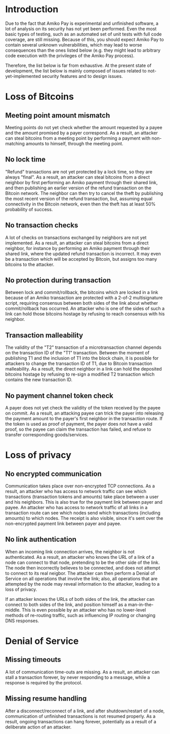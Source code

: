 Introduction
============
Due to the fact that Amiko Pay is experimental and unfinished software,
a lot of analysis on its security has not yet been performed. Even the most
basic types of testing, such as an automated set of unit tests with full code
coverage, are still missing. Because of this, you should expect Amiko Pay to
contain several unknown vulnerabilities, which may lead to worse consequences
than the ones listed below (e.g. they might lead to arbitrary code execution
with the privileges of the Amiko Pay process).

Therefore, the list below is far from exhaustive. At the present state of
development, the list below is mainly composed of issues related to
not-yet-implemented security features and to design issues.


Loss of Bitcoins
=================

Meeting point amount mismatch
-----------------------------
Meeting points do not yet check whether the amount requested by a payee and the
amount promised by a payer correspond. As a result, an attacker can steal
bitcoins from a meeting point by performing a payment with non-matching amounts
to himself, through the meeting point.


No lock time
------------
"Refund" transactions are not yet protected by a lock time, so they are always
"final". As a result, an attacker can steal bitcoins from a direct neighbor by
first performing an Amiko payment through their shared link, and then publishing
an earlier version of the refund transaction on the Bitcoin network. The
neighbor can then try to cancel the theft by publishing the most recent version
of the refund transaction, but, assuming equal connectivity in the Bitcoin
network, even then the theft has at least 50% probability of success.


No transaction checks
---------------------
A lot of checks on transactions exchanged by neighbors are not yet implemented.
As a result, an attacker can steal bitcoins from a direct neighbor, for instance
by performing an Amiko payment through their shared link, where the updated
refund transaction is incorrect. It may even be a transaction which will be
accepted by Bitcoin, but assigns too many bitcoins to the attacker.


No protection during transaction
--------------------------------
Between lock and commit/rollback, the bitcoins which are locked in a link
because of an Amiko transaction are protected with a 2-of-2 multisignature
script, requiring consensus between both sides of the link about whether
commit/rollback has occurred. An attacker who is one of the sides of such a link
can hold those bitcoins hostage by refusing to reach consensus with his
neighbor.


Transaction malleability
------------------------
The validity of the "T2" transaction of a microtransaction channel depends on
the transaction ID of the "T1" transaction. Between the moment of publishing T1
and the inclusion of T1 into the block chain, it is possible for attackers to
change the transaction ID of T1, due to Bitcoin transaction malleability. As a
result, the direct neighbor in a link can hold the deposited bitcoins hostage
by refusing to re-sign a modified T2 transaction which contains the new
transaction ID.


No payment channel token check
------------------------------
A payer does not yet check the validity of the token received by the payee on
commit. As a result, an attacking payee can trick the payer into releasing the
payment amount to the payer's first neighbor in the transaction route. If the
token is used as proof of payment, the payer does not have a valid proof, so the
payee can claim the transaction has failed, and refuse to transfer corresponding
goods/services.


Loss of privacy
===============

No encrypted communication
--------------------------
Communication takes place over non-encrypted TCP connections. As a result, an
attacker who has access to network traffic can see which transactions
(transaction tokens and amounts) take place between a user and his neighbors.
This is also true for the payment link between payer and payee. An attacker who
has access to network traffic of all links in a transaction route can see which
nodes send which transactions (including amounts) to which nodes. The receipt is
also visible, since it's sent over the non-encrypted payment link between payer
and payee.


No link authentication
----------------------
When an incoming link connection arrives, the neighbor is not authenticated.
As a result, an attacker who knows the URL of a link of a node can connect to
that node, pretending to be the other side of the link. The node then
incorrectly believes to be connected, and does not attempt to connect to its
real neigbor. The attacker can then perform a Denial of Service on all
operations that involve the link; also, all operations that are attempted by the
node may reveal information to the attacker, leading to a loss of privacy.

If an attacker knows the URLs of both sides of the link, the attacker can
connect to both sides of the link, and position himself as a man-in-the-middle.
This is even possible by an attacker who has no lower-level methods of
re-routing traffic, such as influencing IP routing or changing DNS responses.


Denial of Service
=================

Missing timeouts
----------------
A lot of communication time-outs are missing. As a result, an attacker can stall
a transaction forever, by never responding to a message, while a response is
required by the protocol.


Missing resume handling
-----------------------
After a disconnect/reconnect of a link, and after shutdown/restart of a node,
communication of unfinished transactions is not resumed properly. As a result,
ongoing transactions can hang forever, potentially as a result of a deliberate
action of an attacker.

